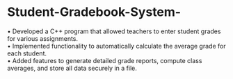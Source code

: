 # Student-Gradebook-System-

• Developed a C++ program that allowed teachers to enter student grades for various assignments.  
• Implemented functionality to automatically calculate the average grade for each student.  
• Added features to generate detailed grade reports, compute class averages, and store all data securely in a file. 
